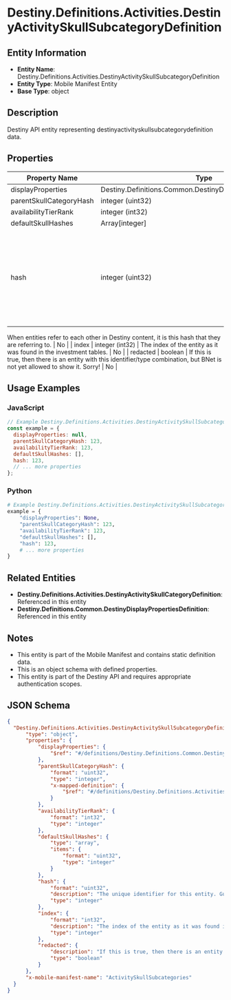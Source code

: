 # Destiny.Definitions.Activities.DestinyActivitySkullSubcategoryDefinition

## Entity Information
- **Entity Name**: Destiny.Definitions.Activities.DestinyActivitySkullSubcategoryDefinition
- **Entity Type**: Mobile Manifest Entity
- **Base Type**: object

## Description
Destiny API entity representing destinyactivityskullsubcategorydefinition data.

## Properties

| Property Name | Type | Description | Required |
|---------------|------|-------------|----------|
| displayProperties | Destiny.Definitions.Common.DestinyDisplayPropertiesDefinition |  | No |
| parentSkullCategoryHash | integer (uint32) |  | No |
| availabilityTierRank | integer (int32) |  | No |
| defaultSkullHashes | Array[integer] |  | No |
| hash | integer (uint32) | The unique identifier for this entity. Guaranteed to be unique for the type of entity, but not globally.
When entities refer to each other in Destiny content, it is this hash that they are referring to. | No |
| index | integer (int32) | The index of the entity as it was found in the investment tables. | No |
| redacted | boolean | If this is true, then there is an entity with this identifier/type combination, but BNet is not yet allowed to show it. Sorry! | No |

## Usage Examples

### JavaScript
```javascript
// Example Destiny.Definitions.Activities.DestinyActivitySkullSubcategoryDefinition object
const example = {
  displayProperties: null,
  parentSkullCategoryHash: 123,
  availabilityTierRank: 123,
  defaultSkullHashes: [],
  hash: 123,
  // ... more properties
};
```

### Python
```python
# Example Destiny.Definitions.Activities.DestinyActivitySkullSubcategoryDefinition object
example = {
    "displayProperties": None,
    "parentSkullCategoryHash": 123,
    "availabilityTierRank": 123,
    "defaultSkullHashes": [],
    "hash": 123,
    # ... more properties
}
```

## Related Entities
- **Destiny.Definitions.Activities.DestinyActivitySkullCategoryDefinition**: Referenced in this entity
- **Destiny.Definitions.Common.DestinyDisplayPropertiesDefinition**: Referenced in this entity

## Notes
- This entity is part of the Mobile Manifest and contains static definition data.
- This is an object schema with defined properties.
- This entity is part of the Destiny API and requires appropriate authentication scopes.

## JSON Schema
```json
{
  "Destiny.Definitions.Activities.DestinyActivitySkullSubcategoryDefinition":   {
      "type": "object",
      "properties": {
          "displayProperties": {
              "$ref": "#/definitions/Destiny.Definitions.Common.DestinyDisplayPropertiesDefinition"
          },
          "parentSkullCategoryHash": {
              "format": "uint32",
              "type": "integer",
              "x-mapped-definition": {
                  "$ref": "#/definitions/Destiny.Definitions.Activities.DestinyActivitySkullCategoryDefinition"
              }
          },
          "availabilityTierRank": {
              "format": "int32",
              "type": "integer"
          },
          "defaultSkullHashes": {
              "type": "array",
              "items": {
                  "format": "uint32",
                  "type": "integer"
              }
          },
          "hash": {
              "format": "uint32",
              "description": "The unique identifier for this entity. Guaranteed to be unique for the type of entity, but not globally.\r\nWhen entities refer to each other in Destiny content, it is this hash that they are referring to.",
              "type": "integer"
          },
          "index": {
              "format": "int32",
              "description": "The index of the entity as it was found in the investment tables.",
              "type": "integer"
          },
          "redacted": {
              "description": "If this is true, then there is an entity with this identifier/type combination, but BNet is not yet allowed to show it. Sorry!",
              "type": "boolean"
          }
      },
      "x-mobile-manifest-name": "ActivitySkullSubcategories"
  }
}
```
